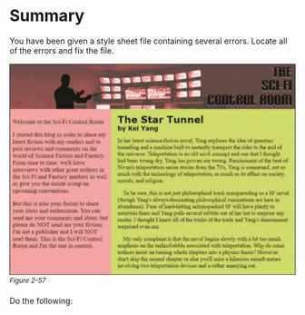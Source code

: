 # Summary

You have been given a style sheet file containing several errors. Locate all of the errors and fix the file.

![A screenshot of a web page titled “the Sci-fi control room.” A pane at the left, displays an introduction of the web page in two paragraphs and the right pane displays content titled “the Star Tunnel written by Kei Yang” followed by three descriptive paragraphs. ](../assets/HJR2ts64SziTyuGV11GE.png)
<sup>_Figure 2-57_</sup>

Do the following:
